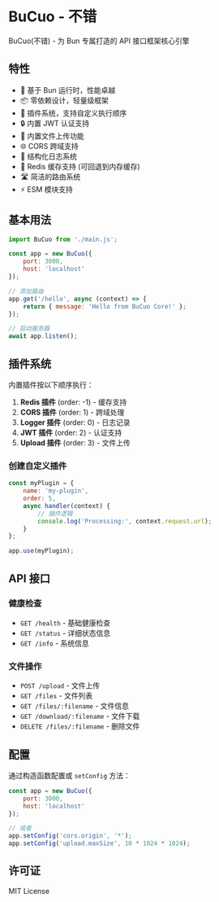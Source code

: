 # BuCuo - 不错

BuCuo(不错) - 为 Bun 专属打造的 API 接口框架核心引擎

## 特性

-   🚀 基于 Bun 运行时，性能卓越
-   📦 零依赖设计，轻量级框架
-   🔌 插件系统，支持自定义执行顺序
-   🔒 内置 JWT 认证支持
-   📁 内置文件上传功能
-   🌐 CORS 跨域支持
-   📝 结构化日志系统
-   💾 Redis 缓存支持 (可回退到内存缓存)
-   🛣️ 简洁的路由系统
-   ⚡ ESM 模块支持

## 基本用法

```javascript
import BuCuo from './main.js';

const app = new BuCuo({
    port: 3000,
    host: 'localhost'
});

// 添加路由
app.get('/hello', async (context) => {
    return { message: 'Hello from BuCuo Core!' };
});

// 启动服务器
await app.listen();
```

## 插件系统

内置插件按以下顺序执行：

1. **Redis 插件** (order: -1) - 缓存支持
2. **CORS 插件** (order: 1) - 跨域处理
3. **Logger 插件** (order: 0) - 日志记录
4. **JWT 插件** (order: 2) - 认证支持
5. **Upload 插件** (order: 3) - 文件上传

### 创建自定义插件

```javascript
const myPlugin = {
    name: 'my-plugin',
    order: 5,
    async handler(context) {
        // 插件逻辑
        console.log('Processing:', context.request.url);
    }
};

app.use(myPlugin);
```

## API 接口

### 健康检查

-   `GET /health` - 基础健康检查
-   `GET /status` - 详细状态信息
-   `GET /info` - 系统信息

### 文件操作

-   `POST /upload` - 文件上传
-   `GET /files` - 文件列表
-   `GET /files/:filename` - 文件信息
-   `GET /download/:filename` - 文件下载
-   `DELETE /files/:filename` - 删除文件

## 配置

通过构造函数配置或 `setConfig` 方法：

```javascript
const app = new BuCuo({
    port: 3000,
    host: 'localhost'
});

// 或者
app.setConfig('cors.origin', '*');
app.setConfig('upload.maxSize', 10 * 1024 * 1024);
```

## 许可证

MIT License
